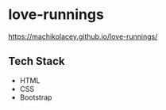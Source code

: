 # love-runnings

<a href="https://machikolacey.github.io/love-runnings/" target="_blank">https://machikolacey.github.io/love-runnings/</a>

<h2>Tech Stack</h2>

<ul>
<li>HTML</li>
<li>CSS</li>
<li>Bootstrap</li>
</ul>
